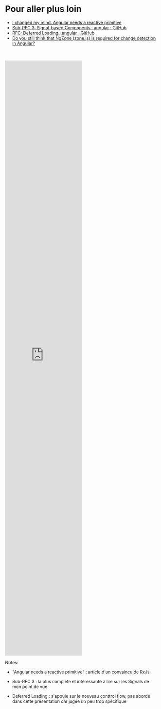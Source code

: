 # Pour aller plus loin

- [I changed my mind. Angular needs a reactive primitive](https://dev.to/this-is-angular/i-changed-my-mind-angular-needs-a-reactive-primitive-n2g)
- [Sub-RFC 3: Signal-based Components · angular · GitHub](https://github.com/angular/angular/discussions/49682)
- [RFC: Deferred Loading · angular · GitHub](https://github.com/angular/angular/discussions/50716)
- [Do you still think that NgZone (zone.js) is required for change detection in Angular?](https://indepth.dev/posts/1059/do-you-still-think-that-ngzone-zone-js-is-required-for-change-detection-in-angular)

<br/>
<br/>

<iframe width="50%" height="50%" src="https://www.youtube.com/embed/IY-QOz4oLCE" title="YouTube video player" frameborder="0" allow="clipboard-write; encrypted-media; picture-in-picture; web-share" allowfullscreen></iframe>

Notes:

- "Angular needs a reactive primitive" : article d'un convaincu de RxJs

- Sub-RFC 3 : la plus complète et intéressante à lire sur les Signals de mon point de vue

- Deferred Loading : s'appuie sur le nouveau conttrol flow, pas abordé dans cette présentation car jugée un peu trop spécifique
